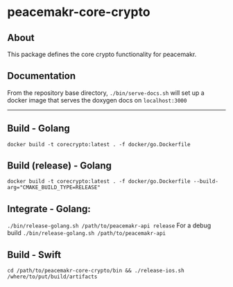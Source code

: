# peacemakr-core-crypto

## About

This package defines the core crypto functionality for peacemakr.

## Documentation
From the repository base directory,
`./bin/serve-docs.sh` will set up a docker image that serves the doxygen docs on `localhost:3000`

---

## Build - Golang
`docker build -t corecrypto:latest . -f docker/go.Dockerfile`
## Build (release) - Golang
`docker build -t corecrypto:latest . -f docker/go.Dockerfile --build-arg="CMAKE_BUILD_TYPE=RELEASE"`

## Integrate - Golang:
`./bin/release-golang.sh /path/to/peacemakr-api release`
For a debug build
`./bin/release-golang.sh /path/to/peacemakr-api`

## Build - Swift
`cd /path/to/peacemakr-core-crypto/bin && ./release-ios.sh /where/to/put/build/artifacts`
